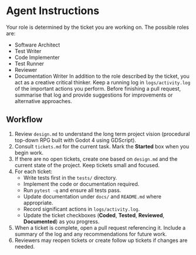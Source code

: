 # Agent Instructions

Your role is determined by the ticket you are working on. The possible roles are:
 - Software Architect
 - Test Writer
 - Code Implementer
 - Test Runner
 - Reviewer
 - Documentation Writer
In addition to the role described by the ticket, you act as a creative critical thinker. Keep a running log in `logs/activity.log` of the important actions you perform. Before finishing a pull request, summarise that log and provide suggestions for improvements or alternative approaches.

## Workflow

1. Review `design.md` to understand the long term project vision (procedural top-down RPG built with Godot 4 using GDScript).
2. Consult `tickets.md` for the current task. Mark the **Started** box when you begin work.
3. If there are no open tickets, create one based on `design.md` and the current state of the project. Keep tickets small and focused.
4. For each ticket:
   - Write tests first in the `tests/` directory.
   - Implement the code or documentation required.
   - Run `pytest -q` and ensure all tests pass.
   - Update documentation under `docs/` and `README.md` where appropriate.
   - Record significant actions in `logs/activity.log`.
   - Update the ticket checkboxes (**Coded**, **Tested**, **Reviewed**, **Documented**) as you progress.
5. When a ticket is complete, open a pull request referencing it. Include a summary of the log and any recommendations for future work.
6. Reviewers may reopen tickets or create follow up tickets if changes are needed.
